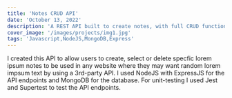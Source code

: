 ```yaml
---
title: 'Notes CRUD API'
date: 'October 13, 2022'
description: 'A REST API built to create notes, with full CRUD functionality.'
cover_image: '/images/projects/img1.jpg'
tags: 'Javascript,NodeJS,MongoDB,Express'
---
```


I created this API to allow users to create, select or delete specfic lorem ipsum notes to be used in any website where
they may want random lorem impsum text by using a 3rd-party API. I used NodeJS with ExpressJS for the API endpoints and
MongoDB for the database. For unit-testing I used Jest and Supertest to test the API endpoints.
